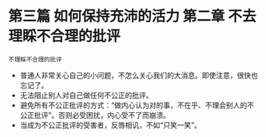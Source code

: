 # 第三篇 如何保持充沛的活力 第二章 不去理睬不合理的批评
```
不理睬不合理的批评
```
- 普通人非常关心自己的小问题，不怎么关心我们的大消息。即使注意，很快也忘记了。
- 无法阻止别人对自己做任何不公正的批评。
- 避免所有不公正批评的方式：“做内心认为对的事，不在乎、不理会别人的不公正批评”。否则必受困扰，内心受不了而崩溃。
- 当成为不公正批评的受害者，反唇相讥，不如“只笑一笑”。